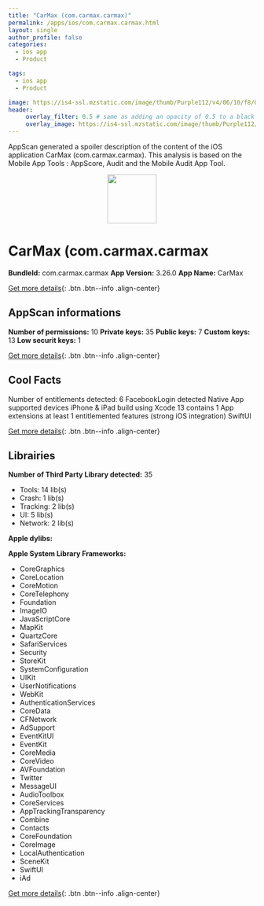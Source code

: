 ```yaml
---
title: "CarMax (com.carmax.carmax)"
permalink: /apps/ios/com.carmax.carmax.html
layout: single
author_profile: false
categories: 
  - ios app 
  - Product 

tags: 
  - ios app 
  - Product 

image: https://is4-ssl.mzstatic.com/image/thumb/Purple112/v4/06/10/f8/0610f8bc-76a1-b7b8-99e9-144b3b1fa278/AppIcon-1x_U007emarketing-0-7-0-0-85-220.png/512x512bb.jpg
header: 
     overlay_filter: 0.5 # same as adding an opacity of 0.5 to a black background
     overlay_image: https://is4-ssl.mzstatic.com/image/thumb/Purple112/v4/06/10/f8/0610f8bc-76a1-b7b8-99e9-144b3b1fa278/AppIcon-1x_U007emarketing-0-7-0-0-85-220.png/512x512bb.jpg
---
```

AppScan generated a spoiler description of the content of the iOS application CarMax (com.carmax.carmax). This analysis is based on the Mobile App Tools : AppScore, Audit and the Mobile Audit App Tool.

  
  
<div style="text-align: center;"><img src="https://is4-ssl.mzstatic.com/image/thumb/Purple112/v4/06/10/f8/0610f8bc-76a1-b7b8-99e9-144b3b1fa278/AppIcon-1x_U007emarketing-0-7-0-0-85-220.png/512x512bb.jpg" width="100" height="100"></div>  
  
# CarMax (com.carmax.carmax

**BundleId:** com.carmax.carmax
**App Version:** 3.26.0
**App Name:** CarMax


[Get more details](/pricing.html){: .btn .btn--info .align-center}  
  
## AppScan informations 

**Number of permissions:** 10
**Private keys:** 35
**Public keys:** 7
**Custom keys:** 13
**Low securit keys:** 1
  
[Get more details](/pricing.html){: .btn .btn--info .align-center}

## Cool Facts

Number of entitlements detected: 6
FacebookLogin detected
Native App
supported devices iPhone & iPad
build using Xcode 13
contains 1 App extensions
at least 1 entitlemented features (strong iOS integration)
SwiftUI
  
[Get more details](/pricing.html){: .btn .btn--info .align-center}

## Librairies 
**Number of Third Party Library detected:** 35
- Tools: 14 lib(s)
- Crash: 1 lib(s)
- Tracking: 2 lib(s)
- UI: 5 lib(s)
- Network: 2 lib(s)

**Apple dylibs:**


**Apple System Library Frameworks:**
- CoreGraphics
- CoreLocation
- CoreMotion
- CoreTelephony
- Foundation
- ImageIO
- JavaScriptCore
- MapKit
- QuartzCore
- SafariServices
- Security
- StoreKit
- SystemConfiguration
- UIKit
- UserNotifications
- WebKit
- AuthenticationServices
- CoreData
- CFNetwork
- AdSupport
- EventKitUI
- EventKit
- CoreMedia
- CoreVideo
- AVFoundation
- Twitter
- MessageUI
- AudioToolbox
- CoreServices
- AppTrackingTransparency
- Combine
- Contacts
- CoreFoundation
- CoreImage
- LocalAuthentication
- SceneKit
- SwiftUI
- iAd


  
[Get more details](/pricing.html){: .btn .btn--info .align-center}

